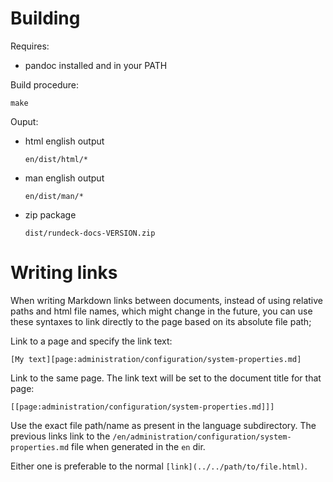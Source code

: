 # Building

Requires:

* pandoc installed and in your PATH

Build procedure:

    make

Ouput:

* html english output

  `en/dist/html/*`

* man english output

  `en/dist/man/*`

* zip package

  `dist/rundeck-docs-VERSION.zip`

# Writing links

When writing Markdown links between documents, instead of using relative paths and html file names, which might change in the future, you can use these syntaxes to link directly to the page based on its absolute file path;

Link to a page and specify the link text:
    
    [My text][page:administration/configuration/system-properties.md]

Link to the same page. The link text will be set to the document title for that page:

    [[page:administration/configuration/system-properties.md]]]

Use the exact file path/name as present in the language subdirectory.  The previous links link to the `/en/administration/configuration/system-properties.md` file when generated in the `en` dir.

Either one is preferable to the normal `[link](../../path/to/file.html)`.
